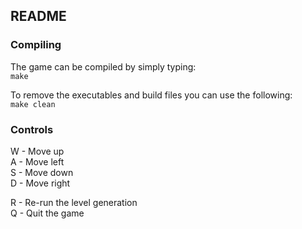 ## README
### Compiling
The game can be compiled by simply typing:  
`make`

To remove the executables and build files you can use the following:  
`make clean`

### Controls
W - Move up  
A - Move left  
S - Move down  
D - Move right  

R - Re-run the level generation  
Q - Quit the game  
